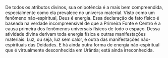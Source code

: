﻿De todos os atributos divinos, sua onipotência é a mais bem compreendida, especialmente como ela prevalece no universo material. Visto como um fenômeno não-espiritual, Deus é energia. Essa declaração de fato físico é baseada na verdade incompreensível de que a Primeira Fonte e Centro é a causa primeira dos fenômenos universais físicos de todo o espaço. Dessa atividade divina derivam toda energia física e outras manifestações materiais. Luz, ou seja, luz sem calor, é outra das manifestações não-espirituais das Deidades. E há ainda outra forma de energia não-espiritual que é virtualmente desconhecida em Urântia; está ainda irreconhecida.